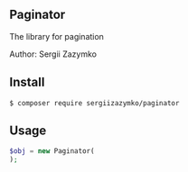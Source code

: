 ## Paginator

The library for pagination

Author: Sergii Zazymko

## Install

`$ composer require sergiizazymko/paginator`

## Usage

```php
$obj = new Paginator(
);
```